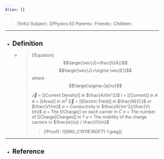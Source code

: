 ```yaml
---
Alias: []
---
```

> [!Info]
> Subject:: [[Physics II]]
> Parents:: 
> Friends:: 
> Children:: 
---
- ## Definition
	- > [!Equation]
	  > $$\large{\vec{J}=\frac{I}{A}}$$
	  > $$\large{\vec{J}=\sigma \vec{E}}$$
	  > where
	  > $$\large{\sigma=|q|nu}$$
	  > 
	  > $\vec{J}$ = [[Current Density]] in $\frac{A}{m^2}$
	  > $I$ = [[Current]] in $A$
	  > $A$ = [[Area]] in $m^2$
	  > $\vec{E}$ = [[Electric Field]] in $\frac{N}{C}$ or $\frac{V}{m}$
	  > $\sigma$ = Conductivity in $\frac{A}{m^2}/\frac{V}{m}$
	  > $q$ = The [[Charge]] on each carrier in $C$
	  > $n$ = The number of [[Charge|Charges]] in $?$
	  > $u$ = The mobility of the charge carriers in $\frac{m}{s} / \frac{V}{m}$
	  > 
	  > > [!Proof]-
	  > > ![[IMG_C1011E7ADF71-1.jpeg]]
---
- ## Reference